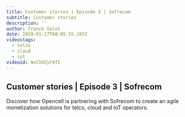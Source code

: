 ```yaml
---
title: Customer stories | Episode 3 | Sofrecom
subtitle: Customer stories
description: ''
author: Franck Valot
date: 2019-01-17T08:05:55.197Z
videostags:
  - telco
  - cloud
  - iot
videoid: NvCVdZyY9fI
---
```

## Customer stories | Episode 3 | Sofrecom

Discover how Opencell is partnering with Sofrecom to create an agile monetization solutions for telco, cloud and IoT operators.
